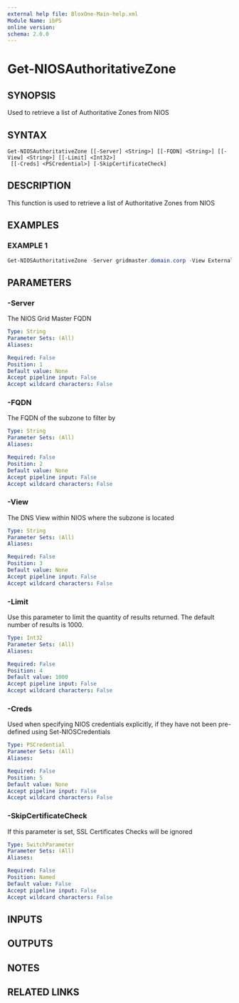 ```yaml
---
external help file: BloxOne-Main-help.xml
Module Name: ibPS
online version:
schema: 2.0.0
---
```


# Get-NIOSAuthoritativeZone

## SYNOPSIS
Used to retrieve a list of Authoritative Zones from NIOS

## SYNTAX

```
Get-NIOSAuthoritativeZone [[-Server] <String>] [[-FQDN] <String>] [[-View] <String>] [[-Limit] <Int32>]
 [[-Creds] <PSCredential>] [-SkipCertificateCheck]
```

## DESCRIPTION
This function is used to retrieve a list of Authoritative Zones from NIOS

## EXAMPLES

### EXAMPLE 1
```powershell
Get-NIOSAuthoritativeZone -Server gridmaster.domain.corp -View External -FQDN my-dns.zone
```

## PARAMETERS

### -Server
The NIOS Grid Master FQDN

```yaml
Type: String
Parameter Sets: (All)
Aliases:

Required: False
Position: 1
Default value: None
Accept pipeline input: False
Accept wildcard characters: False
```

### -FQDN
The FQDN of the subzone to filter by

```yaml
Type: String
Parameter Sets: (All)
Aliases:

Required: False
Position: 2
Default value: None
Accept pipeline input: False
Accept wildcard characters: False
```

### -View
The DNS View within NIOS where the subzone is located

```yaml
Type: String
Parameter Sets: (All)
Aliases:

Required: False
Position: 3
Default value: None
Accept pipeline input: False
Accept wildcard characters: False
```

### -Limit
Use this parameter to limit the quantity of results returned.
The default number of results is 1000.

```yaml
Type: Int32
Parameter Sets: (All)
Aliases:

Required: False
Position: 4
Default value: 1000
Accept pipeline input: False
Accept wildcard characters: False
```

### -Creds
Used when specifying NIOS credentials explicitly, if they have not been pre-defined using Set-NIOSCredentials

```yaml
Type: PSCredential
Parameter Sets: (All)
Aliases:

Required: False
Position: 5
Default value: None
Accept pipeline input: False
Accept wildcard characters: False
```

### -SkipCertificateCheck
If this parameter is set, SSL Certificates Checks will be ignored

```yaml
Type: SwitchParameter
Parameter Sets: (All)
Aliases:

Required: False
Position: Named
Default value: False
Accept pipeline input: False
Accept wildcard characters: False
```

## INPUTS

## OUTPUTS

## NOTES

## RELATED LINKS
